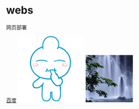 # webs
网页部署

[百度](http://www.baidu.com)
![image](https://github.com/ahboa/webs/blob/master/imgs/0.gif)
![image](https://github.com/ahboa/webs/blob/master/imgs/1.JPG)
